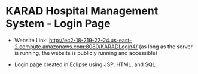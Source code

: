 # KARAD Hospital Management System - Login Page

- Website Link:
http://ec2-18-219-22-24.us-east-2.compute.amazonaws.com:8080/KARADLogin4/
(as long as the server is running, the website is publicly running and accessible)

- Login page created in Eclipse using JSP, HTML, and SQL.
